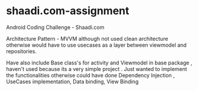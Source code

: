 # shaadi.com-assignment
Android Coding Challenge - Shaadi.com

Architecture Pattern - MVVM although not used clean architecture otherwise would have to use usecases as a layer between viewmodel and repositories.

Have also include Base class's for activity and Viewmodel in base package , haven't used because its a very simple project . Just wanted to implement the functionalities 
otherwise could have done 
Dependency Injection ,
UseCases implementation,
Data binding,
View Binding 

